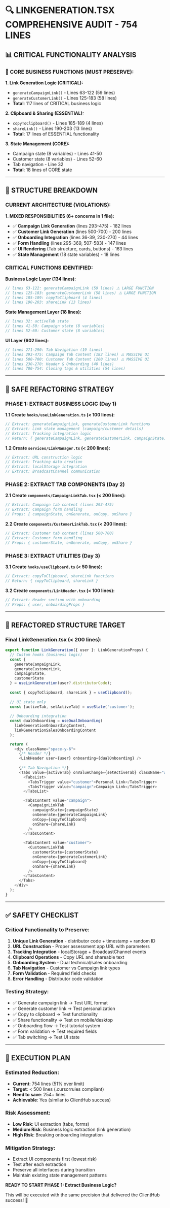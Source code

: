 # 🔍 LINKGENERATION.TSX COMPREHENSIVE AUDIT - 754 LINES

## 📊 CRITICAL FUNCTIONALITY ANALYSIS

### **🚨 CORE BUSINESS FUNCTIONS (MUST PRESERVE):**

**1. Link Generation Logic (CRITICAL):**
- `generateCampaignLink()` - Lines 63-122 (59 lines)
- `generateCustomerLink()` - Lines 125-183 (58 lines)
- **Total**: 117 lines of CRITICAL business logic

**2. Clipboard & Sharing (ESSENTIAL):**
- `copyToClipboard()` - Lines 185-189 (4 lines)
- `shareLink()` - Lines 190-203 (13 lines)
- **Total**: 17 lines of ESSENTIAL functionality

**3. State Management (CORE):**
- Campaign state (8 variables) - Lines 41-50
- Customer state (8 variables) - Lines 52-60
- Tab navigation - Line 32
- **Total**: 18 lines of CORE state

---

## 🎯 STRUCTURE BREAKDOWN

### **CURRENT ARCHITECTURE (VIOLATIONS):**

**1. MIXED RESPONSIBILITIES (6+ concerns in 1 file):**
- ✅ **Campaign Link Generation** (lines 293-475) - 182 lines
- ✅ **Customer Link Generation** (lines 500-700) - 200 lines
- ✅ **Onboarding Integration** (lines 36-39, 230-270) - 44 lines
- ✅ **Form Handling** (lines 295-369, 507-583) - 147 lines
- ✅ **UI Rendering** (Tab structure, cards, buttons) - 163 lines
- ✅ **State Management** (18 state variables) - 18 lines

### **CRITICAL FUNCTIONS IDENTIFIED:**

**Business Logic Layer (134 lines):**
```typescript
// lines 63-122: generateCampaignLink (59 lines) ⚠️ LARGE FUNCTION
// lines 125-183: generateCustomerLink (58 lines) ⚠️ LARGE FUNCTION  
// lines 185-189: copyToClipboard (4 lines)
// lines 190-203: shareLink (13 lines)
```

**State Management Layer (18 lines):**
```typescript
// lines 32: activeTab state
// lines 41-50: Campaign state (8 variables)
// lines 52-60: Customer state (8 variables)
```

**UI Layer (602 lines):**
```typescript
// lines 271-290: Tab Navigation (19 lines)
// lines 293-475: Campaign Tab Content (182 lines) ⚠️ MASSIVE UI
// lines 500-700: Customer Tab Content (200 lines) ⚠️ MASSIVE UI
// lines 230-270: Header & Onboarding (40 lines)
// lines 700-754: Closing tags & utilities (54 lines)
```

---

## 🎯 SAFE REFACTORING STRATEGY

### **PHASE 1: EXTRACT BUSINESS LOGIC (Day 1)**

**1.1 Create `hooks/useLinkGeneration.ts` (< 100 lines):**
```typescript
// Extract: generateCampaignLink, generateCustomerLink functions
// Extract: Link state management (campaign/customer details)
// Extract: Tracking integration logic
// Return: { generateCampaignLink, generateCustomerLink, campaignState, customerState }
```

**1.2 Create `services/LinkManager.ts` (< 200 lines):**
```typescript
// Extract: URL construction logic
// Extract: Tracking data creation
// Extract: localStorage integration
// Extract: BroadcastChannel communication
```

### **PHASE 2: EXTRACT TAB COMPONENTS (Day 2)**

**2.1 Create `components/CampaignLinkTab.tsx` (< 200 lines):**
```typescript
// Extract: Campaign tab content (lines 293-475)
// Extract: Campaign form handling
// Props: { campaignState, onGenerate, onCopy, onShare }
```

**2.2 Create `components/CustomerLinkTab.tsx` (< 200 lines):**
```typescript
// Extract: Customer tab content (lines 500-700)  
// Extract: Customer form handling
// Props: { customerState, onGenerate, onCopy, onShare }
```

### **PHASE 3: EXTRACT UTILITIES (Day 3)**

**3.1 Create `hooks/useClipboard.ts` (< 50 lines):**
```typescript
// Extract: copyToClipboard, shareLink functions
// Return: { copyToClipboard, shareLink }
```

**3.2 Create `components/LinkHeader.tsx` (< 100 lines):**
```typescript
// Extract: Header section with onboarding
// Props: { user, onboardingProps }
```

---

## 🔧 REFACTORED STRUCTURE TARGET

### **Final LinkGeneration.tsx (< 200 lines):**
```typescript
export function LinkGeneration({ user }: LinkGenerationProps) {
  // Custom hooks (business logic)
  const { 
    generateCampaignLink, 
    generateCustomerLink, 
    campaignState, 
    customerState 
  } = useLinkGeneration(user?.distributorCode);
  
  const { copyToClipboard, shareLink } = useClipboard();
  
  // UI state only
  const [activeTab, setActiveTab] = useState('customer');
  
  // Onboarding integration
  const dualOnboarding = useDualOnboarding(
    linkGenerationOnboardingContent,
    linkGenerationSalesOnboardingContent
  );

  return (
    <div className="space-y-6">
      {/* Header */}
      <LinkHeader user={user} onboarding={dualOnboarding} />
      
      {/* Tab Navigation */}
      <Tabs value={activeTab} onValueChange={setActiveTab} className="w-full">
        <TabsList>
          <TabsTrigger value="customer">Personal Link</TabsTrigger>
          <TabsTrigger value="campaign">Campaign Link</TabsTrigger>
        </TabsList>

        <TabsContent value="campaign">
          <CampaignLinkTab 
            campaignState={campaignState}
            onGenerate={generateCampaignLink}
            onCopy={copyToClipboard}
            onShare={shareLink}
          />
        </TabsContent>

        <TabsContent value="customer">
          <CustomerLinkTab 
            customerState={customerState}
            onGenerate={generateCustomerLink}
            onCopy={copyToClipboard}
            onShare={shareLink}
          />
        </TabsContent>
      </Tabs>
    </div>
  );
}
```

---

## ✅ SAFETY CHECKLIST

### **Critical Functionality to Preserve:**
1. **Unique Link Generation** - distributor code + timestamp + random ID
2. **URL Construction** - Proper assessment app URL with parameters
3. **Tracking Integration** - localStorage + BroadcastChannel events
4. **Clipboard Operations** - Copy URL and shareable text
5. **Onboarding System** - Dual technical/sales onboarding
6. **Tab Navigation** - Customer vs Campaign link types
7. **Form Validation** - Required field checks
8. **Error Handling** - Distributor code validation

### **Testing Strategy:**
- ✅ Generate campaign link → Test URL format
- ✅ Generate customer link → Test personalization
- ✅ Copy to clipboard → Test functionality
- ✅ Share functionality → Test on mobile/desktop
- ✅ Onboarding flow → Test tutorial system
- ✅ Form validation → Test required fields
- ✅ Tab switching → Test UI state

---

## 🚀 EXECUTION PLAN

### **Estimated Reduction:**
- **Current**: 754 lines (51% over limit)
- **Target**: < 500 lines (.cursorrules compliant)
- **Need to save**: 254+ lines
- **Achievable**: Yes (similar to ClientHub success)

### **Risk Assessment:**
- **Low Risk**: UI extraction (tabs, forms)
- **Medium Risk**: Business logic extraction (link generation)
- **High Risk**: Breaking onboarding integration

### **Mitigation Strategy:**
- Extract UI components first (lowest risk)
- Test after each extraction
- Preserve all interfaces during transition
- Maintain existing state management patterns

**READY TO START PHASE 1: Extract Business Logic?**

This will be executed with the same precision that delivered the ClientHub success! 🎯
